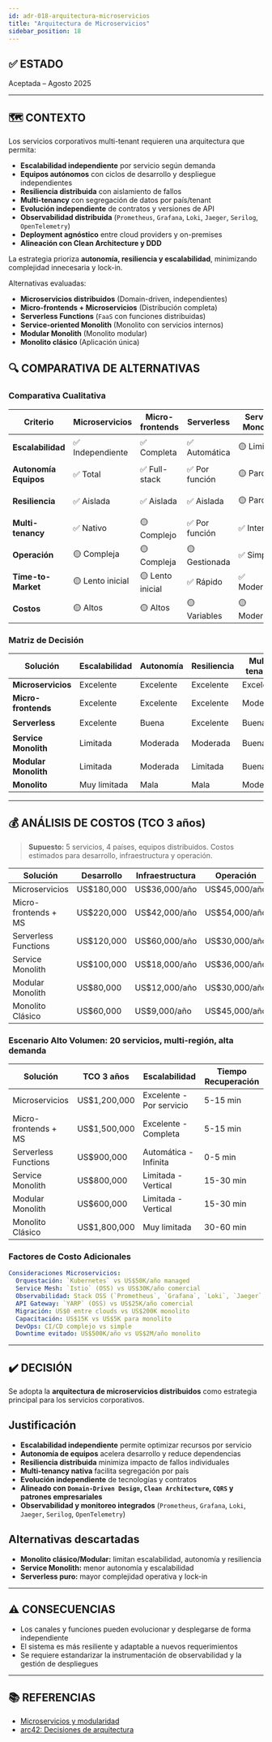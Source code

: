 ```yaml
---
id: adr-018-arquitectura-microservicios
title: "Arquitectura de Microservicios"
sidebar_position: 18
---
```


## ✅ ESTADO

Aceptada – Agosto 2025

---

## 🗺️ CONTEXTO

Los servicios corporativos multi-tenant requieren una arquitectura que permita:

- **Escalabilidad independiente** por servicio según demanda
- **Equipos autónomos** con ciclos de desarrollo y despliegue independientes
- **Resiliencia distribuida** con aislamiento de fallos
- **Multi-tenancy** con segregación de datos por país/tenant
- **Evolución independiente** de contratos y versiones de API
- **Observabilidad distribuida** (`Prometheus`, `Grafana`, `Loki`, `Jaeger`, `Serilog`, `OpenTelemetry`)
- **Deployment agnóstico** entre cloud providers y on-premises
- **Alineación con Clean Architecture y DDD**

La estrategia prioriza **autonomía, resiliencia y escalabilidad**, minimizando complejidad innecesaria y lock-in.

Alternativas evaluadas:

- **Microservicios distribuidos** (Domain-driven, independientes)
- **Micro-frontends + Microservicios** (Distribución completa)
- **Serverless Functions** (`FaaS` con funciones distribuidas)
- **Service-oriented Monolith** (Monolito con servicios internos)
- **Modular Monolith** (Monolito modular)
- **Monolito clásico** (Aplicación única)

## 🔍 COMPARATIVA DE ALTERNATIVAS

### Comparativa Cualitativa

| Criterio                | Microservicios | Micro-frontends | Serverless | Service Monolith | Modular Monolith | Monolito |
|------------------------|----------------|-----------------|------------|------------------|------------------|----------|
| **Escalabilidad**      | ✅ Independiente| ✅ Completa      | ✅ Automática| 🟡 Limitada      | 🟡 Limitada      | ❌ Muy limitada |
| **Autonomía Equipos**  | ✅ Total        | ✅ Full-stack    | ✅ Por función| 🟡 Parcial      | 🟡 Parcial       | ❌ Nula |
| **Resiliencia**        | ✅ Aislada      | ✅ Aislada       | ✅ Aislada   | 🟡 Parcial       | 🟡 Parcial       | ❌ Total |
| **Multi-tenancy**      | ✅ Nativo       | 🟡 Complejo      | ✅ Por función| ✅ Interno       | 🟡 App           | 🟡 App |
| **Operación**          | 🟡 Compleja     | 🟡 Compleja      | 🟡 Gestionada| ✅ Simple        | ✅ Simple        | ✅ Muy simple |
| **Time-to-Market**     | 🟡 Lento inicial| 🟡 Lento inicial | ✅ Rápido    | ✅ Moderado      | ✅ Rápido        | ✅ Muy rápido |
| **Costos**             | 🟡 Altos        | 🟡 Altos         | 🟡 Variables | 🟡 Moderados     | ✅ Bajos         | ✅ Muy bajos |

### Matriz de Decisión

| Solución                | Escalabilidad | Autonomía | Resiliencia | Multi-tenancy | Recomendación         |
|------------------------|--------------|-----------|-------------|---------------|-----------------------|
| **Microservicios**     | Excelente    | Excelente | Excelente   | Excelente     | ✅ **Seleccionada**    |
| **Micro-frontends**    | Excelente    | Excelente | Excelente   | Moderada      | 🟡 Alternativa         |
| **Serverless**         | Excelente    | Buena     | Excelente   | Buena         | 🟡 Considerada         |
| **Service Monolith**   | Limitada     | Moderada  | Moderada    | Buena         | 🟡 Considerada         |
| **Modular Monolith**   | Limitada     | Moderada  | Limitada    | Buena         | ❌ Descartada          |
| **Monolito**           | Muy limitada | Mala      | Mala        | Moderada      | ❌ Descartada          |

---

## 💰 ANÁLISIS DE COSTOS (TCO 3 años)

> **Supuesto:** 5 servicios, 4 países, equipos distribuidos. Costos estimados para desarrollo, infraestructura y operación.

| Solución                | Desarrollo   | Infraestructura | Operación      | TCO 3 años   |
|------------------------|--------------|----------------|---------------|--------------|
| Microservicios         | US$180,000   | US$36,000/año  | US$45,000/año | US$423,000   |
| Micro-frontends + MS   | US$220,000   | US$42,000/año  | US$54,000/año | US$508,000   |
| Serverless Functions   | US$120,000   | US$60,000/año  | US$30,000/año | US$390,000   |
| Service Monolith       | US$100,000   | US$18,000/año  | US$36,000/año | US$262,000   |
| Modular Monolith       | US$80,000    | US$12,000/año  | US$30,000/año | US$206,000   |
| Monolito Clásico       | US$60,000    | US$9,000/año   | US$45,000/año | US$222,000   |

### Escenario Alto Volumen: 20 servicios, multi-región, alta demanda

| Solución                | TCO 3 años   | Escalabilidad           | Tiempo Recuperación |
|------------------------|--------------|------------------------|---------------------|
| Microservicios         | US$1,200,000 | Excelente - Por servicio| 5-15 min            |
| Micro-frontends + MS   | US$1,500,000 | Excelente - Completa    | 5-15 min            |
| Serverless Functions   | US$900,000   | Automática - Infinita   | 0-5 min             |
| Service Monolith       | US$800,000   | Limitada - Vertical     | 15-30 min           |
| Modular Monolith       | US$600,000   | Limitada - Vertical     | 15-30 min           |
| Monolito Clásico       | US$1,800,000 | Muy limitada            | 30-60 min           |

### Factores de Costo Adicionales

```yaml
Consideraciones Microservicios:
  Orquestación: `Kubernetes` vs US$50K/año managed
  Service Mesh: `Istio` (OSS) vs US$30K/año comercial
  Observabilidad: Stack OSS (`Prometheus`, `Grafana`, `Loki`, `Jaeger`, `Serilog`, `OpenTelemetry`) vs US$100K/año SaaS
  API Gateway: `YARP` (OSS) vs US$25K/año comercial
  Migración: US$0 entre clouds vs US$200K monolito
  Capacitación: US$15K vs US$5K para monolito
  DevOps: CI/CD complejo vs simple
  Downtime evitado: US$500K/año vs US$2M/año monolito
```

---

## ✔️ DECISIÓN

Se adopta la **arquitectura de microservicios distribuidos** como estrategia principal para los servicios corporativos.

## Justificación

- **Escalabilidad independiente** permite optimizar recursos por servicio
- **Autonomía de equipos** acelera desarrollo y reduce dependencias
- **Resiliencia distribuida** minimiza impacto de fallos individuales
- **Multi-tenancy nativa** facilita segregación por país
- **Evolución independiente** de tecnologías y contratos
- **Alineado con `Domain-Driven Design`, `Clean Architecture`, `CQRS` y patrones empresariales**
- **Observabilidad y monitoreo integrados** (`Prometheus`, `Grafana`, `Loki`, `Jaeger`, `Serilog`, `OpenTelemetry`)

## Alternativas descartadas

- **Monolito clásico/Modular:** limitan escalabilidad, autonomía y resiliencia
- **Service Monolith:** menor autonomía y escalabilidad
- **Serverless puro:** mayor complejidad operativa y lock-in

---

## ⚠️ CONSECUENCIAS

- Los canales y funciones pueden evolucionar y desplegarse de forma independiente
- El sistema es más resiliente y adaptable a nuevos requerimientos
- Se requiere estandarizar la instrumentación de observabilidad y la gestión de despliegues

---

## 📚 REFERENCIAS

- [Microservicios y modularidad](https://martinfowler.com/articles/microservices.html)
- [arc42: Decisiones de arquitectura](https://arc42.org/decision/)
